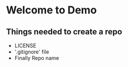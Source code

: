 # Welcome to Demo

## Things needed to create a repo
 - LICENSE
 - '.gitignore' file
 - Finally Repo name
